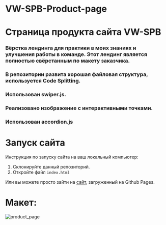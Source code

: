 # VW-SPB-Product-page
# Страница продукта сайта VW-SPB
### Вёрстка лендинга для практики в моих знаниях и улучшения работы в команде. Этот лендинг является полностью свёрстанным по макету заказчика. 
### В репозитории развита хорошая файловая структура, используется Code Splitting.
### Использован swiper.js.
### Реализовано изображение с интерактивными точками.
### Использован accordion.js

# Запуск сайта
Инструкция по запуску сайта на ваш локальный компьютер:
   1. Склонируйте данный репозиторий.
   2. Откройте файл ```index.html```
   
Или вы можете просто зайти на [сайт](evgeniywis.github.io/VW-SPB-Product-Page/), загруженный на Github Pages.
# Макет:
![product_page](https://github.com/KrisWis/VW-SPB-Product-page/assets/94256853/1f666ccd-628e-42b9-bce3-de3a7b41fc8a)
